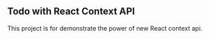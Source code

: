 ## Todo with React Context API

This project is for demonstrate the power of new React context api.
